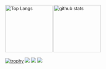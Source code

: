 <p align="left">
  <img alt="Top Langs" height="150px" src="https://github-readme-stats.vercel.app/api/top-langs/?username=hideakitai&layout=compact&count_private=true&show_icons=true&show_icons=true&theme=onedark" />
  <img alt="github stats" height="150px" src="https://github-readme-stats.vercel.app/api?username=hideakitai&count_private=true&show_icons=true&show_icons=true&theme=onedark" />
</p>

[![trophy](https://github-profile-trophy.vercel.app/?username=hideakitai&theme=gruvbox)](https://github.com/ryo-ma/github-profile-trophy)
[![](https://raw.githubusercontent.com/hideakitai/hideakitai/master/profile-summary-card-output/dracula/0-profile-details.svg)](https://github.com/vn7n24fzkq/github-profile-summary-cards)
[![](https://raw.githubusercontent.com/hideakitai/hideakitai/master/profile-summary-card-output/dracula/1-repos-per-language.svg)](https://github.com/vn7n24fzkq/github-profile-summary-cards)
[![](https://raw.githubusercontent.com/hideakitai/hideakitai/master/profile-summary-card-output/dracula/2-most-commit-language.svg)](https://github.com/vn7n24fzkq/github-profile-summary-cards)
